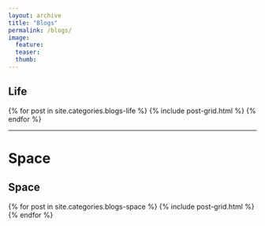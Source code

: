 ```yaml
---
layout: archive
title: "Blogs"
permalink: /blogs/
image:
  feature:
  teaser:
  thumb:
---
```


<div class="tiles">
<h2> Life </h2>
{% for post in site.categories.blogs-life %}
	{% include post-grid.html %}
{% endfor %}
</div><!-- /.tiles -->

<hr>
<h1>Space</h1>
<div class="tiles">
<h2> Space </h2>
{% for post in site.categories.blogs-space %}
	{% include post-grid.html %}
{% endfor %}
</div><!-- /.tiles -->
